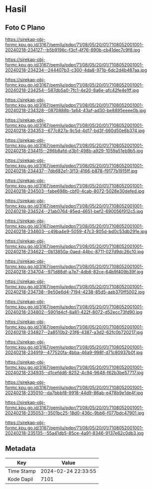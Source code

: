 # Hasil

## Foto C Plano

https://sirekap-obj-formc.kpu.go.id/3167/pemilu/pdpr/71/08/05/20/01/7108052001001-20240218-234127--b5b9196c-f3cf-4f76-890b-cb41dec7c9f8.jpg

https://sirekap-obj-formc.kpu.go.id/3167/pemilu/pdpr/71/08/05/20/01/7108052001001-20240218-234234--244407b3-c300-4da8-971b-6dc2d4b487aa.jpg

https://sirekap-obj-formc.kpu.go.id/3167/pemilu/pdpr/71/08/05/20/01/7108052001001-20240218-234254--587db5a0-7fc1-4e20-8a6e-afc42fe4e1ff.jpg

https://sirekap-obj-formc.kpu.go.id/3167/pemilu/pdpr/71/08/05/20/01/7108052001001-20240218-234328--0870888b-1a64-43af-ad30-be8895eeee0b.jpg

https://sirekap-obj-formc.kpu.go.id/3167/pemilu/pdpr/71/08/05/20/01/7108052001001-20240218-234353--677c827a-9c5d-4d17-bd3f-660d50e6b374.jpg

https://sirekap-obj-formc.kpu.go.id/3167/pemilu/pdpr/71/08/05/20/01/7108052001001-20240218-234415--286b8afd-d3b1-498b-a929-1059a51eb9b5.jpg

https://sirekap-obj-formc.kpu.go.id/3167/pemilu/pdpr/71/08/05/20/01/7108052001001-20240218-234437--7db682e1-3f13-4166-b878-f9177b1915ff.jpg

https://sirekap-obj-formc.kpu.go.id/3167/pemilu/pdpr/71/08/05/20/01/7108052001001-20240218-234503--fabe698b-cbf0-4cab-8072-5028e30defed.jpg

https://sirekap-obj-formc.kpu.go.id/3167/pemilu/pdpr/71/08/05/20/01/7108052001001-20240218-234524--21ab0764-85ed-4651-bef2-690056f912c5.jpg

https://sirekap-obj-formc.kpu.go.id/3167/pemilu/pdpr/71/08/05/20/01/7108052001001-20240218-234603--c49ba4e9-5059-47c3-805d-bd0c53db291e.jpg

https://sirekap-obj-formc.kpu.go.id/3167/pemilu/pdpr/71/08/05/20/01/7108052001001-20240218-234622--0b13850a-0aed-44bc-8711-027d9dc26c10.jpg

https://sirekap-obj-formc.kpu.go.id/3167/pemilu/pdpr/71/08/05/20/01/7108052001001-20240218-234704--971d88df-a7e7-4db6-82ce-64b9f409b39f.jpg

https://sirekap-obj-formc.kpu.go.id/3167/pemilu/pdpr/71/08/05/20/01/7108052001001-20240218-234738--9e50e6d4-7194-4238-85d5-aab370ff5002.jpg

https://sirekap-obj-formc.kpu.go.id/3167/pemilu/pdpr/71/08/05/20/01/7108052001001-20240218-234802--5901d4cf-8a81-422f-8072-d52ecc73fd90.jpg

https://sirekap-obj-formc.kpu.go.id/3167/pemilu/pdpr/71/08/05/20/01/7108052001001-20240218-234827--2a8510b2-23f6-4387-a3d2-62fc0b720217.jpg

https://sirekap-obj-formc.kpu.go.id/3167/pemilu/pdpr/71/08/05/20/01/7108052001001-20240218-234919--477520fa-4bba-46a9-998f-d71c80937b0f.jpg

https://sirekap-obj-formc.kpu.go.id/3167/pemilu/pdpr/71/08/05/20/01/7108052001001-20240218-234935--d1cefdd6-8252-4c94-9648-f62b3be57717.jpg

https://sirekap-obj-formc.kpu.go.id/3167/pemilu/pdpr/71/08/05/20/01/7108052001001-20240218-235010--da7bbbf8-9918-44d9-86ab-e478b9e1de4f.jpg

https://sirekap-obj-formc.kpu.go.id/3167/pemilu/pdpr/71/08/05/20/01/7108052001001-20240218-235053--3501bc25-18d0-436c-9bb6-f077bdc47901.jpg

https://sirekap-obj-formc.kpu.go.id/3167/pemilu/pdpr/71/08/05/20/01/7108052001001-20240218-235135--55a41db5-85ce-4a91-8346-9137e62c0db3.jpg


## Metadata

| Key        | Value               |
| ---------- | ------------------- |
| Time Stamp | 2024-02-24 22:33:55 |
| Kode Dapil | 7101                |



